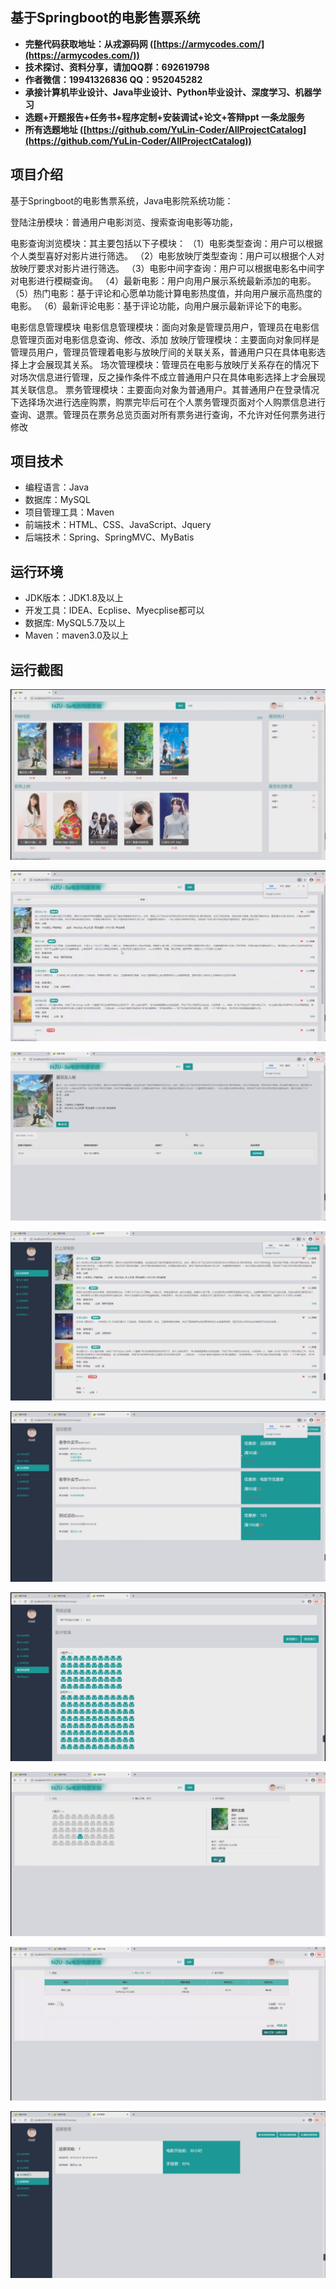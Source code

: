 ## 基于Springboot的电影售票系统

- <b>完整代码获取地址：从戎源码网 ([https://armycodes.com/](https://armycodes.com/))</b>
- <b>技术探讨、资料分享，请加QQ群：692619798</b> 
- <b>作者微信：19941326836  QQ：952045282</b> 
- <b>承接计算机毕业设计、Java毕业设计、Python毕业设计、深度学习、机器学习</b>
- <b>选题+开题报告+任务书+程序定制+安装调试+论文+答辩ppt 一条龙服务</b>
- <b>所有选题地址 ([https://github.com/YuLin-Coder/AllProjectCatalog](https://github.com/YuLin-Coder/AllProjectCatalog)) </b>

## 项目介绍
基于Springboot的电影售票系统，Java电影院系统功能：

登陆注册模块：普通用户电影浏览、搜索查询电影等功能，

电影查询浏览模块：其主要包括以下子模块：
（1）电影类型查询：用户可以根据个人类型喜好对影片进行筛选。
（2）电影放映厅类型查询：用户可以根据个人对放映厅要求对影片进行筛选。
（3）电影中间字查询：用户可以根据电影名中间字对电影进行模糊查询。
（4）最新电影：用户向用户展示系统最新添加的电影。
（5）热门电影：基于评论和心愿单功能计算电影热度值，并向用户展示高热度的电影。
（6）最新评论电影：基于评论功能，向用户展示最新评论下的电影。

电影信息管理模块
电影信息管理模块：面向对象是管理员用户，管理员在电影信息管理页面对电影信息查询、修改、添加
放映厅管理模块：主要面向对象同样是管理员用户，管理员管理着电影与放映厅间的关联关系，普通用户只在具体电影选择上才会展现其关系。
场次管理模块：管理员在电影与放映厅关系存在的情况下对场次信息进行管理，反之操作条件不成立普通用户只在具体电影选择上才会展现其关联信息。
票务管理模块：主要面向对象为普通用户。其普通用户在登录情况下选择场次进行选座购票，购票完毕后可在个人票务管理页面对个人购票信息进行查询、退票。管理员在票务总览页面对所有票务进行查询，不允许对任何票务进行修改


## 项目技术
- 编程语言：Java
- 数据库：MySQL
- 项目管理工具：Maven
- 前端技术：HTML、CSS、JavaScript、Jquery
- 后端技术：Spring、SpringMVC、MyBatis

## 运行环境
- JDK版本：JDK1.8及以上
- 开发工具：IDEA、Ecplise、Myecplise都可以
- 数据库: MySQL5.7及以上
- Maven：maven3.0及以上

## 运行截图
![](screenshot/1.png)

![](screenshot/2.png)

![](screenshot/3.png)

![](screenshot/4.png)

![](screenshot/5.png)

![](screenshot/6.png)

![](screenshot/7.png)

![](screenshot/8.png)

![](screenshot/9.png)
